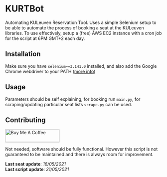 # KURTBot
Automating KULeuven Reservation Tool. Uses a simple Selenium setup to be able to automate the process of booking a seat at the KULeuven libraries. To use effectively, setup a (free) AWS EC2 instance with a cron job for the script at 6PM GMT+2 each day.

## Installation
Make sure you have `selenium~=3.141.0` installed, and also add the Google Chrome webdriver to your PATH ([more info](https://chromedriver.chromium.org/getting-started))
## Usage
Parameters should be self explaining, for booking run `main.py`, for scraping/updating particular seat lists `scrape.py` can be used.
## Contributing
<a href="https://www.buymeacoffee.com/olivierv" target="_blank"><img src="https://www.buymeacoffee.com/assets/img/custom_images/yellow_img.png" alt="Buy Me A Coffee" style="height: 41px !important;width: 174px !important;box-shadow: 0px 3px 2px 0px rgba(190, 190, 190, 0.5) !important;-webkit-box-shadow: 0px 3px 2px 0px rgba(190, 190, 190, 0.5) !important;" ></a>

Not needed, software should be fully functional. However this script is not guaranteed to be maintained and there is always room for improvement.  
  
**Last seat update**: *16/05/2021*  
**Last script update**: *21/05/2021*
